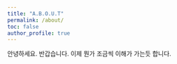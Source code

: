 ```yaml
---
title: "A.B.O.U.T"
permalink: /about/
toc: false
author_profile: true
---
```


안녕하세요. 반갑습니다.
이제 뭔가 조금씩 이해가 가는듯 합니다.
